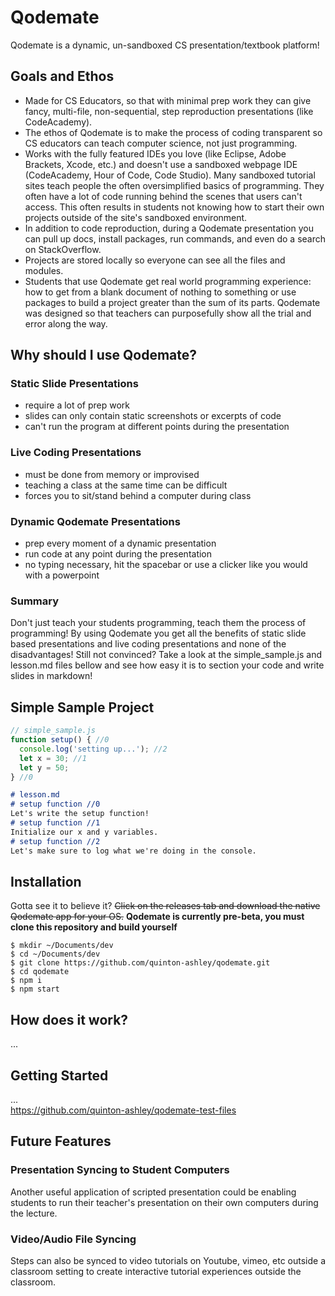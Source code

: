 # Qodemate

Qodemate is a dynamic, un-sandboxed CS presentation/textbook platform!
## Goals and Ethos
* Made for CS Educators, so that with minimal prep work they can give fancy, multi-file, non-sequential, step reproduction presentations (like CodeAcademy).
* The ethos of Qodemate is to make the process of coding transparent so CS educators can teach computer science, not just programming.
* Works with the fully featured IDEs you love (like Eclipse, Adobe Brackets, Xcode, etc.) and doesn't use a sandboxed webpage IDE (CodeAcademy, Hour of Code, Code Studio).  Many sandboxed tutorial sites teach people the often oversimplified basics of programming.  They often have a lot of code running behind the scenes that users can't access.  This often results in students not knowing how to start their own projects outside of the site's sandboxed environment.
* In addition to code reproduction, during a Qodemate presentation you can pull up docs, install packages, run commands, and even do a search on StackOverflow.
* Projects are stored locally so everyone can see all the files and modules.
* Students that use Qodemate get real world programming experience: how to get from a blank document of nothing to something or use packages to build a project greater than the sum of its parts.  Qodemate was designed so that teachers can purposefully show all the trial and error along the way.
## Why should I use Qodemate?
### Static Slide Presentations
* require a lot of prep work
* slides can only contain static screenshots or excerpts of code
* can't run the program at different points during the presentation
### Live Coding Presentations
*  must be done from memory or improvised
* teaching a class at the same time can be difficult
* forces you to sit/stand behind a computer during class
### Dynamic Qodemate Presentations
* prep every moment of a dynamic presentation
* run code at any point during the presentation
* no typing necessary, hit the spacebar or use a clicker like you would with a powerpoint
### Summary
Don't just teach your students programming, teach them the process of programming!  By using Qodemate you get all the benefits of static slide based presentations and live coding presentations and none of the disadvantages!  Still not convinced?  Take a look at the simple_sample.js and lesson.md files bellow and see how easy it is to section your code and write slides in markdown!
## Simple Sample Project
```javascript
// simple_sample.js
function setup() { //0
  console.log('setting up...'); //2
  let x = 30; //1
  let y = 50;
} //0
```
```markdown
# lesson.md
# setup function //0
Let's write the setup function!
# setup function //1
Initialize our x and y variables.
# setup function //2
Let's make sure to log what we're doing in the console.
```
## Installation
Gotta see it to believe it? ~~Click on the releases tab and download the native Qodemate app for your OS.~~  **Qodemate is currently pre-beta, you must clone this repository and build yourself**
```
$ mkdir ~/Documents/dev
$ cd ~/Documents/dev
$ git clone https://github.com/quinton-ashley/qodemate.git
$ cd qodemate
$ npm i
$ npm start
```
## How does it work?
...
## Getting Started
...  
https://github.com/quinton-ashley/qodemate-test-files
## Future Features
### Presentation Syncing to Student Computers
Another useful application of scripted presentation could be enabling students to run their teacher's presentation on their own computers during the lecture.  
### Video/Audio File Syncing
Steps can also be synced to video tutorials on Youtube, vimeo, etc outside a classroom setting to create interactive tutorial experiences outside the classroom.
